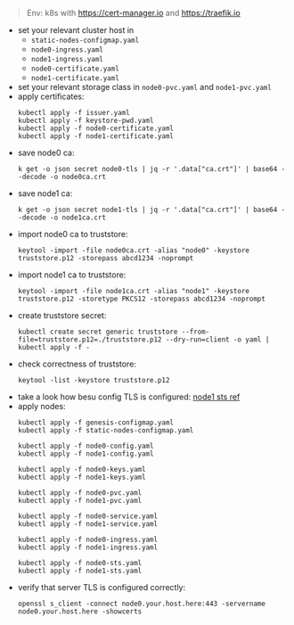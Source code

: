 
> Env: k8s with https://cert-manager.io and https://traefik.io

- set your relevant cluster host in
  - `static-nodes-configmap.yaml`
  - `node0-ingress.yaml`
  - `node1-ingress.yaml`
  - `node0-certificate.yaml`
  - `node1-certificate.yaml`
- set your relevant storage class in `node0-pvc.yaml` and `node1-pvc.yaml`
- apply certificates:
  ```
  kubectl apply -f issuer.yaml
  kubectl apply -f keystore-pwd.yaml
  kubectl apply -f node0-certificate.yaml
  kubectl apply -f node1-certificate.yaml
  ```
- save node0 ca:
  ```
  k get -o json secret node0-tls | jq -r '.data["ca.crt"]' | base64 --decode -o node0ca.crt
  ```
- save node1 ca:
  ```
  k get -o json secret node1-tls | jq -r '.data["ca.crt"]' | base64 --decode -o node1ca.crt
  ```
- import node0 ca to truststore:
  ```
  keytool -import -file node0ca.crt -alias "node0" -keystore truststore.p12 -storepass abcd1234 -noprompt
  ```
- import node1 ca to truststore:
  ```
  keytool -import -file node1ca.crt -alias "node1" -keystore truststore.p12 -storetype PKCS12 -storepass abcd1234 -noprompt
  ```
- create truststore secret:
  ```
  kubectl create secret generic truststore --from-file=truststore.p12=./truststore.p12 --dry-run=client -o yaml | kubectl apply -f -
  ```
- check correctness of truststore:
  ```
  keytool -list -keystore truststore.p12
  ```
- take a look how besu config TLS is configured: [node1 sts ref](https://github.com/dmlkhua/besu-troubleshooting/blob/main/node1.sts.yaml#L108)
- apply nodes:
  ```
  kubectl apply -f genesis-configmap.yaml
  kubectl apply -f static-nodes-configmap.yaml
  
  kubectl apply -f node0-config.yaml
  kubectl apply -f node1-config.yaml
  
  kubectl apply -f node0-keys.yaml
  kubectl apply -f node1-keys.yaml

  kubectl apply -f node0-pvc.yaml
  kubectl apply -f node1-pvc.yaml
  
  kubectl apply -f node0-service.yaml
  kubectl apply -f node1-service.yaml

  kubectl apply -f node0-ingress.yaml
  kubectl apply -f node1-ingress.yaml
  
  kubectl apply -f node0-sts.yaml
  kubectl apply -f node1-sts.yaml
  ```
- verify that server TLS is configured correctly:
  ```
  openssl s_client -connect node0.your.host.here:443 -servername node0.your.host.here -showcerts
  ```
